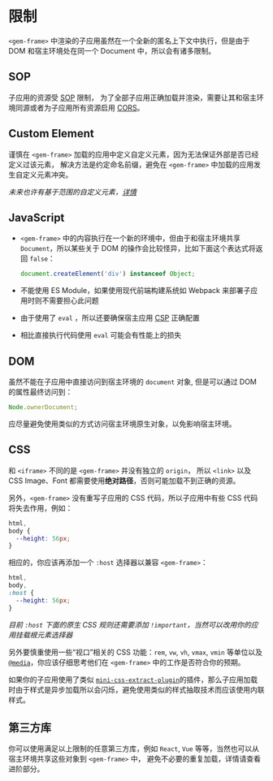 # 限制

`<gem-frame>` 中渲染的子应用虽然在一个全新的匿名上下文中执行，但是由于 DOM 和宿主环境处在同一个 Document 中，所以会有诸多限制。

## SOP

子应用的资源受 [SOP](https://developer.mozilla.org/en-US/docs/Web/Security/Same-origin_policy) 限制，
为了全部子应用正确加载并渲染，需要让其和宿主环境同源或者为子应用所有资源启用 [CORS](https://developer.mozilla.org/en-US/docs/Web/HTTP/CORS)。

## Custom Element

谨慎在 `<gem-frame>` 加载的应用中定义自定义元素，因为无法保证外部是否已经定义过该元素，
解决方法是约定命名前缀，避免在 `<gem-frame>` 中加载的应用发生自定义元素冲突。

_未来也许有基于范围的自定义元素，[详情](https://github.com/WICG/webcomponents/issues/716)_

## JavaScript

- `<gem-frame>` 中的内容执行在一个新的环境中，但由于和宿主环境共享 `Document`，所以某些关于 DOM 的操作会比较怪异，比如下面这个表达式将返回 `false`：

  ```js
  document.createElement('div') instanceof Object;
  ```

- 不能使用 ES Module，如果使用现代前端构建系统如 Webpack 来部署子应用时则不需要担心此问题
- 由于使用了 `eval` ，所以还要确保宿主应用 [CSP](https://developer.mozilla.org/en-US/docs/Web/HTTP/Headers/Content-Security-Policy/script-src) 正确配置
- 相比直接执行代码使用 `eval` 可能会有性能上的损失

## DOM

虽然不能在子应用中直接访问到宿主环境的 `document` 对象, 但是可以通过 DOM 的属性最终访问到：

```js
Node.ownerDocument;
```

应尽量避免使用类似的方式访问宿主环境原生对象，以免影响宿主环境。

## CSS

和 `<iframe>` 不同的是 `<gem-frame>` 并没有独立的 `origin`，
所以 `<link>` 以及 CSS Image、Font 都需要使用**绝对路径**，否则可能加载不到正确的资源。

另外，`<gem-frame>` 没有重写子应用的 CSS 代码，所以子应用中有些 CSS 代码将失去作用，例如：

```css
html,
body {
  --height: 56px;
}
```

相应的，你应该再添加一个 `:host` 选择器以兼容 `<gem-frame>`：

```css
html,
body,
:host {
  --height: 56px;
}
```

_目前 `:host` 下面的原生 CSS 规则还需要添加 `!important`，当然可以改用你的应用挂载根元素选择器_

另外要慎重使用一些“视口”相关的 CSS 功能：`rem`, `vw`, `vh`, `vmax`, `vmin` 等单位以及 [`@media`](https://developer.mozilla.org/en-US/docs/Web/CSS/@media)，你应该仔细思考他们在 `<gem-frame>` 中的工作是否符合你的预期。

如果你的子应用使用了类似 [`mini-css-extract-plugin`](https://github.com/webpack-contrib/mini-css-extract-plugin)的插件，那么子应用加载时由于样式是异步加载所以会闪烁，避免使用类似的样式抽取技术而应该使用内联样式。

## 第三方库

你可以使用满足以上限制的任意第三方库，例如 `React`, `Vue` 等等，当然也可以从宿主环境共享这些对象到 `<gem-frame>` 中，
避免不必要的重复加载，详情请查看进阶部分。
